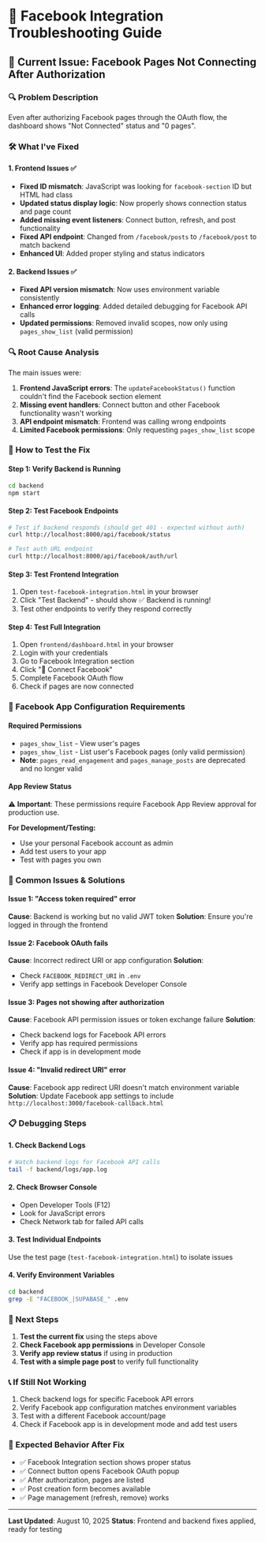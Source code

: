 # 🔧 Facebook Integration Troubleshooting Guide

## 🚨 Current Issue: Facebook Pages Not Connecting After Authorization

### 🔍 Problem Description
Even after authorizing Facebook pages through the OAuth flow, the dashboard shows "Not Connected" status and "0 pages".

### 🛠️ What I've Fixed

#### 1. Frontend Issues ✅
- **Fixed ID mismatch**: JavaScript was looking for `facebook-section` ID but HTML had class
- **Updated status display logic**: Now properly shows connection status and page count
- **Added missing event listeners**: Connect button, refresh, and post functionality
- **Fixed API endpoint**: Changed from `/facebook/posts` to `/facebook/post` to match backend
- **Enhanced UI**: Added proper styling and status indicators

#### 2. Backend Issues ✅
- **Fixed API version mismatch**: Now uses environment variable consistently
- **Enhanced error logging**: Added detailed debugging for Facebook API calls
- **Updated permissions**: Removed invalid scopes, now only using `pages_show_list` (valid permission)

### 🔍 Root Cause Analysis

The main issues were:

1. **Frontend JavaScript errors**: The `updateFacebookStatus()` function couldn't find the Facebook section element
2. **Missing event handlers**: Connect button and other Facebook functionality wasn't working
3. **API endpoint mismatch**: Frontend was calling wrong endpoints
4. **Limited Facebook permissions**: Only requesting `pages_show_list` scope

### 🚀 How to Test the Fix

#### Step 1: Verify Backend is Running
```bash
cd backend
npm start
```

#### Step 2: Test Facebook Endpoints
```bash
# Test if backend responds (should get 401 - expected without auth)
curl http://localhost:8000/api/facebook/status

# Test auth URL endpoint
curl http://localhost:8000/api/facebook/auth/url
```

#### Step 3: Test Frontend Integration
1. Open `test-facebook-integration.html` in your browser
2. Click "Test Backend" - should show ✅ Backend is running!
3. Test other endpoints to verify they respond correctly

#### Step 4: Test Full Integration
1. Open `frontend/dashboard.html` in your browser
2. Login with your credentials
3. Go to Facebook Integration section
4. Click "🔗 Connect Facebook"
5. Complete Facebook OAuth flow
6. Check if pages are now connected

### 🔐 Facebook App Configuration Requirements

#### Required Permissions
- `pages_show_list` - View user's pages
- `pages_show_list` - List user's Facebook pages (only valid permission)
- **Note**: `pages_read_engagement` and `pages_manage_posts` are deprecated and no longer valid

#### App Review Status
⚠️ **Important**: These permissions require Facebook App Review approval for production use.

**For Development/Testing:**
- Use your personal Facebook account as admin
- Add test users to your app
- Test with pages you own

### 🐛 Common Issues & Solutions

#### Issue 1: "Access token required" error
**Cause**: Backend is working but no valid JWT token
**Solution**: Ensure you're logged in through the frontend

#### Issue 2: Facebook OAuth fails
**Cause**: Incorrect redirect URI or app configuration
**Solution**: 
- Check `FACEBOOK_REDIRECT_URI` in `.env`
- Verify app settings in Facebook Developer Console

#### Issue 3: Pages not showing after authorization
**Cause**: Facebook API permission issues or token exchange failure
**Solution**: 
- Check backend logs for Facebook API errors
- Verify app has required permissions
- Check if app is in development mode

#### Issue 4: "Invalid redirect URI" error
**Cause**: Facebook app redirect URI doesn't match environment variable
**Solution**: Update Facebook app settings to include `http://localhost:3000/facebook-callback.html`

### 📋 Debugging Steps

#### 1. Check Backend Logs
```bash
# Watch backend logs for Facebook API calls
tail -f backend/logs/app.log
```

#### 2. Check Browser Console
- Open Developer Tools (F12)
- Look for JavaScript errors
- Check Network tab for failed API calls

#### 3. Test Individual Endpoints
Use the test page (`test-facebook-integration.html`) to isolate issues

#### 4. Verify Environment Variables
```bash
cd backend
grep -E "FACEBOOK_|SUPABASE_" .env
```

### 🔄 Next Steps

1. **Test the current fix** using the steps above
2. **Check Facebook app permissions** in Developer Console
3. **Verify app review status** if using in production
4. **Test with a simple page post** to verify full functionality

### 📞 If Still Not Working

1. Check backend logs for specific Facebook API errors
2. Verify Facebook app configuration matches environment variables
3. Test with a different Facebook account/page
4. Check if Facebook app is in development mode and add test users

### 🎯 Expected Behavior After Fix

- ✅ Facebook Integration section shows proper status
- ✅ Connect button opens Facebook OAuth popup
- ✅ After authorization, pages are listed
- ✅ Post creation form becomes available
- ✅ Page management (refresh, remove) works

---

**Last Updated**: August 10, 2025
**Status**: Frontend and backend fixes applied, ready for testing 